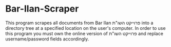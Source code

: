 # Bar-Ilan-Scraper
This program scrapes all documents from Bar Ilan פרוייקט השו"ת into a directory tree at a specified location on the user's computer. In order to use this program you must own the online version of פרוייקט השו"ת and replace username/password fields accordingly.

